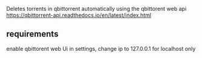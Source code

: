 
Deletes torrents in qbittorrent automatically using the qbittorent web api 
https://qbittorrent-api.readthedocs.io/en/latest/index.html

## requirements

enable qbittorent web Ui in settings, change ip to 127.0.0.1 for localhost only 
